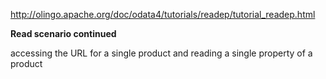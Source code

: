 http://olingo.apache.org/doc/odata4/tutorials/readep/tutorial_readep.html

**Read scenario continued**

accessing the URL for a single product and reading a single property of a product

